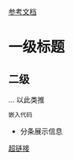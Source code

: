 [参考文档](https://markdown.com.cn/basic-syntax/)
# 一级标题
## 二级
... 以此类推

```bash
嵌入代码
```

* 分条展示信息

[超链接](https://markdown.com.cn)